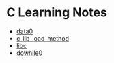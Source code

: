 # C Learning Notes

- [data0](./c_data0.md)
- [c_lib_load_method](./c_lib_load_method.md)
- [libc](./glibc.md)
- [dowhile0](./dowhile0.md)